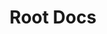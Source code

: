 ---
layout: home

title: Root Docs
editLink: true

hero:
  name: RootDocs
  text: 刷写机器指南和教程
  tagline: 为快速刷写安卓机器编写的速查手册
  actions:
    - theme: brand
      text: 阅读指南
      link: /docs
    - theme: brand
      text: KernelSU
      link: https://kernelsu.org/zh_CN
    - theme: alt
      text: View on GitHub
      link: https://github.com/sudoskys/Root/

features:
  - icon: 🛠️
    title: 重新上手
    details: 太久没刷机，忘记了怎么刷？打开本文档，重新快速上手。
  - icon: 📚
    title: 科普知识
    details: 本文档包含了刷机所需的基础知识，让你更好的理解这些操作。
---
